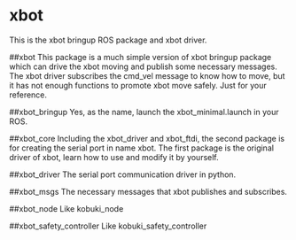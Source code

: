 # xbot
This is the xbot bringup ROS package and xbot driver.

##xbot
This package is a much simple version of xbot bringup package which can drive the xbot moving and publish some necessary messages. The xbot driver subscribes the cmd_vel message to know how to move, but it has not enough functions to promote xbot move safely. Just for your reference.

##xbot_bringup
Yes, as the name, launch the xbot_minimal.launch in your ROS.

##xbot_core
Including the xbot_driver and xbot_ftdi, the second package is for creating the serial port in name xbot. The first package is the original driver of xbot, learn how to use and modify it by yourself.

##xbot_driver
The serial port communication driver in python.

##xbot_msgs
The necessary messages that xbot publishes and subscribes.

##xbot_node
Like kobuki_node

##xbot_safety_controller
Like kobuki_safety_controller
